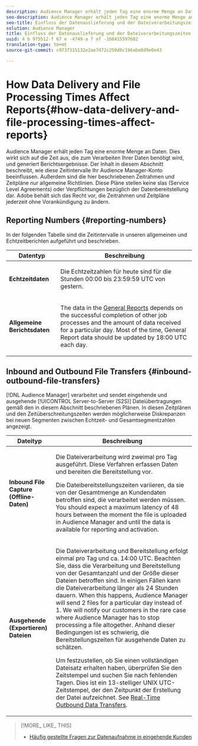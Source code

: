 ```yaml
---
description: Audience Manager erhält jeden Tag eine enorme Menge an Daten. Dies wirkt sich auf die Zeit aus, die zum Verarbeiten Ihrer Daten benötigt wird, und generiert Berichtsergebnisse. Der Inhalt in diesem Abschnitt beschreibt, wie diese Zeitintervalle Ihr Audience Manager-Konto beeinflussen. Außerdem sind die hier beschriebenen Zeitrahmen und Zeitpläne nur allgemeine Richtlinien. Diese Pläne stellen keine slas (Service Level Agreements) oder Verpflichtungen bezüglich der Datenbereitstellung dar. Adobe behält sich das Recht vor, die Zeitrahmen und Zeitpläne jederzeit ohne Vorankündigung zu ändern.
seo-description: Audience Manager erhält jeden Tag eine enorme Menge an Daten. Dies wirkt sich auf die Zeit aus, die zum Verarbeiten Ihrer Daten benötigt wird, und generiert Berichtsergebnisse. Der Inhalt in diesem Abschnitt beschreibt, wie diese Zeitintervalle Ihr Audience Manager-Konto beeinflussen. Außerdem sind die hier beschriebenen Zeitrahmen und Zeitpläne nur allgemeine Richtlinien. Diese Pläne stellen keine slas (Service Level Agreements) oder Verpflichtungen bezüglich der Datenbereitstellung dar. Adobe behält sich das Recht vor, die Zeitrahmen und Zeitpläne jederzeit ohne Vorankündigung zu ändern.
seo-title: Einfluss der Datenauslieferung und der Dateiverarbeitungszeiten auf Berichte
solution: Audience Manager
title: Einfluss der Datenauslieferung und der Dateiverarbeitungszeiten auf Berichte
uuid: 4 b 975512-f 67 e -4749-a 7 ef -168415597682
translation-type: tm+mt
source-git-commit: c9737315132e2ae7d72c250d8c196abe8d9e0e43

---
```



# How Data Delivery and File Processing Times Affect Reports{#how-data-delivery-and-file-processing-times-affect-reports}

Audience Manager erhält jeden Tag eine enorme Menge an Daten. Dies wirkt sich auf die Zeit aus, die zum Verarbeiten Ihrer Daten benötigt wird, und generiert Berichtsergebnisse. Der Inhalt in diesem Abschnitt beschreibt, wie diese Zeitintervalle Ihr Audience Manager-Konto beeinflussen. Außerdem sind die hier beschriebenen Zeitrahmen und Zeitpläne nur allgemeine Richtlinien. Diese Pläne stellen keine slas (Service Level Agreements) oder Verpflichtungen bezüglich der Datenbereitstellung dar. Adobe behält sich das Recht vor, die Zeitrahmen und Zeitpläne jederzeit ohne Vorankündigung zu ändern.

## Reporting Numbers {#reporting-numbers}

<!-- 

c_reporting_file_transfer_timeframe.xml

 -->

In der folgenden Tabelle sind die Zeitintervalle in unseren allgemeinen und Echtzeitberichten aufgeführt und beschrieben.

<table id="table_73AF95DF5D3A423894486444505D816A"> 
 <thead> 
  <tr> 
   <th colname="col1" class="entry"> Datentyp </th> 
   <th colname="col2" class="entry"> Beschreibung </th> 
  </tr> 
 </thead>
 <tbody> 
  <tr> 
   <td colname="col1"> <p> <b>Echtzeitdaten</b> </p> </td> 
   <td colname="col2"> <p> Die Echtzeitzahlen für heute sind für die Stunden 00:00 bis 23:59:59 UTC von gestern. </p> </td> 
  </tr> 
  <tr> 
   <td colname="col1"> <p> <b>Allgemeine Berichtsdaten</b> </p> </td> 
   <td colname="col2"> <p>The data in the <a href="../reporting/general-reports.md#general-reports-overview"> General Reports</a> depends on the successful completion of other job processes and the amount of data received for a particular day. Most of the time, <span class="wintitle"> General Report</span> data should be updated by 18:00 UTC each day. </p> </td> 
  </tr> 
 </tbody> 
</table>

## Inbound and Outbound File Transfers {#inbound-outbound-file-transfers}

[!DNL Audience Manager] verarbeitet und sendet eingehende und ausgehende [!UICONTROL Server-to-Server (S2S)] Dateiübertragungen gemäß den in diesem Abschnitt beschriebenen Plänen. In diesen Zeitplänen und den Zeitüberschreitungszeiten werden möglicherweise Diskrepanzen bei neuen Segmenten zwischen Echtzeit- und Gesamtsegmentzahlen angezeigt.

<table id="table_303BEBA0756F46DDAA98D366A5304374"> 
 <thead> 
  <tr> 
   <th colname="col1" class="entry"> Dateityp </th> 
   <th colname="col2" class="entry"> Beschreibung </th> 
  </tr> 
 </thead>
 <tbody> 
  <tr> 
   <td colname="col1"> <p> <b>Inbound File Capture (Offline-Daten)</b> </p> </td> 
   <td colname="col2"> <p>Die Dateiverarbeitung wird zweimal pro Tag ausgeführt. Diese Verfahren erfassen Daten und bereiten die Bereitstellung vor. </p> <p>Die Dateibereitstellungszeiten variieren, da sie von der Gesamtmenge an Kundendaten betroffen sind, die verarbeitet werden müssen. You should expect a maximum latency of 48 hours between the moment the file is uploaded in <span class="keyword"> Audience Manager</span> and until the data is available for reporting and activation. </p> </td> 
  </tr> 
  <tr> 
   <td colname="col1"> <p> <b>Ausgehende (Exportieren) Dateien</b> </p> </td> 
   <td colname="col2"> <p>Die Dateiverarbeitung und Bereitstellung erfolgt einmal pro Tag und ca. 14:00 UTC. Beachten Sie, dass die Verarbeitung und Bereitstellung von der Gesamtanzahl und der Größe dieser Dateien betroffen sind. In einigen Fällen kann die Dateiverarbeitung länger als 24 Stunden dauern. When this happens, <span class="keyword"> Audience Manager</span> will send 2 files for a particular day instead of 1. We will notify our customers in the rare case where <span class="keyword"> Audience Manager</span> has to stop processing a file altogether. Anhand dieser Bedingungen ist es schwierig, die Bereitstellungszeiten für ausgehende Daten zu schätzen. </p> <p>Um festzustellen, ob Sie einen vollständigen Dateisatz erhalten haben, überprüfen Sie den Zeitstempel und suchen Sie nach fehlenden Tagen. Dies ist ein 13-stelliger UNIX UTC-Zeitstempel, der den Zeitpunkt der Erstellung der Datei aufzeichnet. See <a href="../integration/receiving-audience-data/real-time-outbound-transfers/real-time-outbound-transfers.md"> Real-Time Outbound Data Transfers</a>. </p> </td> 
  </tr> 
 </tbody> 
</table>

>[!MORE_ LIKE_ THIS]
>
>* [Häufig gestellte Fragen zur Datenaufnahme in eingehende Kunden](../faq/faq-inbound-data-ingestion.md)

